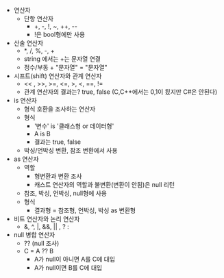 - 연산자
  - 단항 연산자
    - +, -, !, ~, ++, --
    - !은 bool형에만 사용
- 산술 연산자
  - *, /, %, -, +
  - string 에서는 +는 문자열 연결
  - 정수/부동 + "문자열" = "문자열"
- 시프트(shift) 연산자와 관계 연산자
  - << , >>, >=, <=, >, <, ==, !=
  - 관계 연산자의 결과는? true, false (C,C++에서는 0,1이 됬지만 C#은 안된다)
- is 연산자
  - 형식 호환을 조사하는 연산자
  - 형식
    - '변수' is '클래스형 or 데이터형'
    -  A is B
    - 결과는 true, false
  - 박싱/언박싱 변환, 참조 변환에서 사용
- as 연산자
  - 역할
    - 형변환과 변환 조사
    - 캐스트 연산자의 역할과 불변환(변환이 안됨)은 null 리턴
  - 참조, 박싱, 언박싱, null형에 사용
  - 형식
    - 결과형 = 참조형, 언박싱, 박싱 as 변환형
- 비트 연산자와 논리 연산자
  - &, ^, |, &&, || , ? :
- null 병합 연산자
  - ?? (null 조사)
  - C = A ?? B
    - A가 null이 아니면 A를 C에 대입
    - A가 null이면 B를 C에 대입


